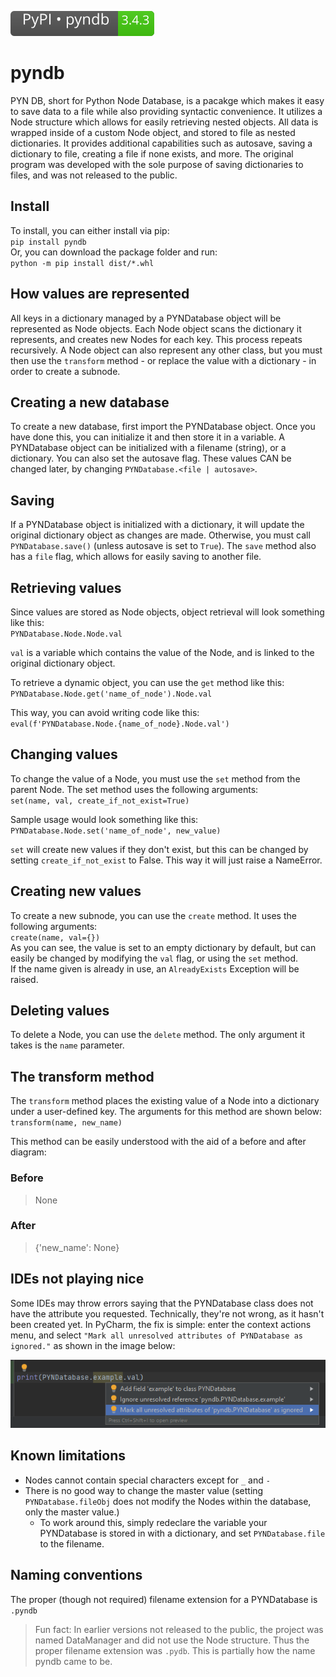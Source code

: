 [![PyPI version pyndb](https://raw.githubusercontent.com/jvadair/pyndb/main/github_assets/pypi_badge.svg)](https://pypi.org/project/pyndb/)
# pyndb
PYN DB, short for Python Node Database, is a pacakge which makes it easy to save data to a file while also providing syntactic convenience. It utilizes a Node structure which allows for easily retrieving nested objects. All data is wrapped inside of a custom Node object, and stored to file as nested dictionaries. It  provides additional capabilities such as autosave, saving a dictionary to file, creating a file if none exists, and more. The original program was developed with  the sole purpose of saving dictionaries to files, and was not released to the public.

## Install
To install, you can either install via pip:  
`pip install pyndb`  
Or, you can download the package folder and run:  
`python -m pip install dist/*.whl`  

## How values are represented
All keys in a dictionary managed by a PYNDatabase object will be represented as Node objects. Each Node object scans the dictionary it represents, and creates new Nodes for each key. This process repeats recursively. A Node object can also represent any other class, but you must then use the `transform` method - or replace the value with a dictionary - in order to create a subnode.

## Creating a new database
To create a new database, first import the PYNDatabase object. Once you have done this, you can initialize it and then store it in a variable. A PYNDatabase object can be initialized with a filename (string), or a dictionary. You can also set the autosave flag. These values CAN be changed later, by changing `PYNDatabase.<file | autosave>`.

## Saving
If a PYNDatabase object is initialized with a dictionary, it will update the original dictionary object as changes are made. Otherwise, you must call `PYNDatabase.save()` (unless autosave is set to `True`). The `save` method also has a `file` flag, which allows for easily saving to another file.

## Retrieving values
Since values are stored as Node objects, object retrieval will look something like this:  
`PYNDatabase.Node.Node.val`  

`val` is a variable which contains the value of the Node, and is linked to the original dictionary object.  

To retrieve a dynamic object, you can use the `get` method like this:  
`PYNDatabase.Node.get('name_of_node').Node.val`  

This way, you can avoid writing code like this:  
`eval(f'PYNDatabase.Node.{name_of_node}.Node.val')`  

## Changing values
To change the value of a Node, you must use the `set` method from the parent Node. The set method uses the following arguments:  
`set(name, val, create_if_not_exist=True)`  

Sample usage would look something like this:  
`PYNDatabase.Node.set('name_of_node', new_value)`  

`set` will create new values if they don't exist, but this can be changed by setting `create_if_not_exist` to False. This way it will just raise a NameError.  

## Creating new values
To create a new subnode, you can use the `create` method. It uses the following arguments:  
`create(name, val={})`  
As you can see, the value is set to an empty dictionary by default, but can easily be changed by modifying the `val` flag, or using the `set` method.  
If the name given is already in use, an `AlreadyExists` Exception will be raised.  

## Deleting values
To delete a Node, you can use the `delete` method. The only argument it takes is the `name` parameter.  

## The transform method
The `transform` method places the existing value of a Node into a dictionary under a user-defined key. The arguments for this method are shown below:  
`transform(name, new_name)`  

This method can be easily understood with the aid of a before and after diagram:  
### Before
> None
### After
> {'new_name': None}

## IDEs not playing nice
Some IDEs may throw errors saying that the PYNDatabase class does not have the attribute you requested. Technically, they're not wrong, as it hasn't been created yet. In PyCharm, the fix is simple: enter the context actions menu, and select `"Mark all unresolved attributes of PYNDatabase as ignored."` as shown in the image below:  

![Pycharm fix](https://raw.githubusercontent.com/jvadair/pyndb/main/github_assets/pycharm_fix.png)

## Known limitations
- Nodes cannot contain special characters except for `_` and `-`
- There is no good way to change the master value (setting `PYNDatabase.fileObj` does not modify the Nodes within the database, only the master value.)
  - To work around this, simply redeclare the variable your PYNDatabase is stored in with a dictionary, and set `PYNDatabase.file` to the filename.

## Naming conventions
The proper (though not required) filename extension for a PYNDatabase is `.pyndb`
> Fun fact: In earlier versions not released to the public, the project was named DataManager and did not use the Node structure. Thus the proper filename extension was `.pydb`. This is partially how the name pyndb came to be.
